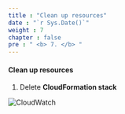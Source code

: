 ```yaml
---
title : "Clean up resources"
date : "`r Sys.Date()`"
weight : 7
chapter : false
pre : " <b> 7. </b> "
---
```


#### Clean up resources

1. Delete **CloudFormation stack**

![CloudWatch](/images/5/0004.png?featherlight=false&width=90pc)